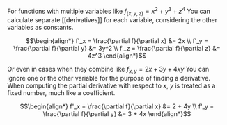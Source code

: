 For functions with multiple variables like
${f_{(x,y,z)} = x^2 + y^3 + z^4}$
You can calculate separate [[derivatives]] for each variable, considering the other variables as constants.

$$\begin{align*}
f'_x = \frac{\partial f}{\partial x} &= 2x \\
f'_y = \frac{\partial f}{\partial y} &= 3y^2 \\
f'_z = \frac{\partial f}{\partial z} &= 4z^3
\end{align*}$$

Or even in cases when they combine like $f_{x,y} = 2x + 3y + 4xy$
You can ignore one or the other variable for the purpose of finding a derivative. When computing the partial derivative with respect to $x$, $y$ is treated as a fixed number, much like a coefficient.

$$\begin{align*}
f'_x = \frac{\partial f}{\partial x} &= 2 + 4y \\
f'_y = \frac{\partial f}{\partial y} &= 3 + 4x
\end{align*}$$

